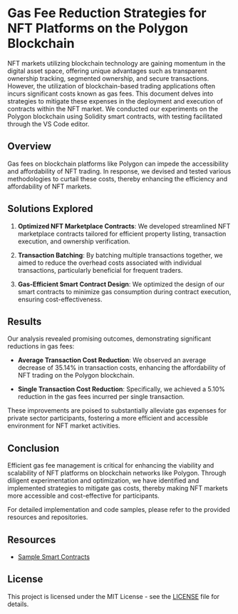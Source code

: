 # Gas Fee Reduction Strategies for NFT Platforms on the Polygon Blockchain

NFT markets utilizing blockchain technology are gaining momentum in the digital asset space, offering unique advantages such as transparent ownership tracking, segmented ownership, and secure transactions. However, the utilization of blockchain-based trading applications often incurs significant costs known as gas fees. This document delves into strategies to mitigate these expenses in the deployment and execution of contracts within the NFT market. We conducted our experiments on the Polygon blockchain using Solidity smart contracts, with testing facilitated through the VS Code editor.

## Overview

Gas fees on blockchain platforms like Polygon can impede the accessibility and affordability of NFT trading. In response, we devised and tested various methodologies to curtail these costs, thereby enhancing the efficiency and affordability of NFT markets.

## Solutions Explored

1. **Optimized NFT Marketplace Contracts**: We developed streamlined NFT marketplace contracts tailored for efficient property listing, transaction execution, and ownership verification.

2. **Transaction Batching**: By batching multiple transactions together, we aimed to reduce the overhead costs associated with individual transactions, particularly beneficial for frequent traders.

3. **Gas-Efficient Smart Contract Design**: We optimized the design of our smart contracts to minimize gas consumption during contract execution, ensuring cost-effectiveness.

## Results

Our analysis revealed promising outcomes, demonstrating significant reductions in gas fees:

- **Average Transaction Cost Reduction**: We observed an average decrease of 35.14% in transaction costs, enhancing the affordability of NFT trading on the Polygon blockchain.

- **Single Transaction Cost Reduction**: Specifically, we achieved a 5.10% reduction in the gas fees incurred per single transaction. 

These improvements are poised to substantially alleviate gas expenses for private sector participants, fostering a more efficient and accessible environment for NFT market activities.

## Conclusion

Efficient gas fee management is critical for enhancing the viability and scalability of NFT platforms on blockchain networks like Polygon. Through diligent experimentation and optimization, we have identified and implemented strategies to mitigate gas costs, thereby making NFT markets more accessible and cost-effective for participants.

For detailed implementation and code samples, please refer to the provided resources and repositories.

## Resources

- [Sample Smart Contracts](https://github.com/RahulTharammal/Efficient-Gas-Fee-Strategies-for-Polygon-NFT-Platforms)

## License

This project is licensed under the MIT License - see the [LICENSE](LICENSE) file for details.
